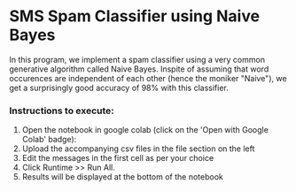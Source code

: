 # SMS Spam Classifier using Naive Bayes

In this program, we implement a spam classifier using a very common generative algorithm called Naive Bayes. Inspite of assuming that word occurences are independent of each other (hence the moniker "Naive"), we get a surprisingly good accuracy of 98% with this classifier.

### Instructions to execute: 
1) Open the notebook in google colab (click on the 'Open with Google Colab' badge): 
2) Upload the accompanying csv files in the file section on the left
3) Edit the messages in the first cell as per your choice
4) Click Runtime >> Run All. 
5) Results will be displayed at the bottom of the notebook
